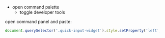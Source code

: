 - open command palette
   - toggle developer tools

open command panel and paste:

```js
document.querySelector('.quick-input-widget').style.setProperty('left', '25%');
```
